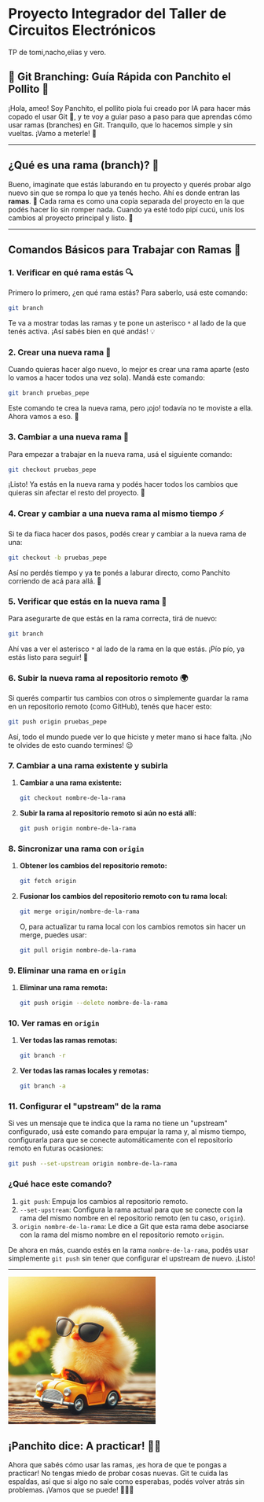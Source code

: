 # Proyecto Integrador del Taller de Circuitos Electrónicos

TP de tomi,nacho,elias y vero.

## 🐥 Git Branching: Guía Rápida con Panchito el Pollito 🐥

¡Hola, ameo! Soy Panchito, el pollito piola fui creado por IA para hacer más copado el usar Git 🐥, y te voy a guiar paso a paso para que aprendas cómo usar ramas (branches) en Git. Tranquilo, que lo hacemos simple y sin vueltas. ¡Vamo a meterle! 💪

---

## ¿Qué es una rama (branch)? 🌿

Bueno, imaginate que estás laburando en tu proyecto y querés probar algo nuevo sin que se rompa lo que ya tenés hecho. Ahí es donde entran las **ramas**. 🌱 Cada rama es como una copia separada del proyecto en la que podés hacer lío sin romper nada. Cuando ya esté todo pipí cucú, unís los cambios al proyecto principal y listo. 🎉

---

## Comandos Básicos para Trabajar con Ramas 🐾

### 1. Verificar en qué rama estás 🔍

Primero lo primero, ¿en qué rama estás? Para saberlo, usá este comando:

```bash
git branch
```

Te va a mostrar todas las ramas y te pone un asterisco `*` al lado de la que tenés activa. ¡Así sabés bien en qué andás! 💡

### 2. Crear una nueva rama 🌱

Cuando quieras hacer algo nuevo, lo mejor es crear una rama aparte (esto lo vamos a hacer todos una vez sola). Mandá este comando:

```bash
git branch pruebas_pepe
```

Este comando te crea la nueva rama, pero ¡ojo! todavía no te moviste a ella. Ahora vamos a eso. 🐥

### 3. Cambiar a una nueva rama 🎯

Para empezar a trabajar en la nueva rama, usá el siguiente comando:

```bash
git checkout pruebas_pepe
```

¡Listo! Ya estás en la nueva rama y podés hacer todos los cambios que quieras sin afectar el resto del proyecto. 🚀

### 4. Crear y cambiar a una nueva rama al mismo tiempo ⚡

Si te da fiaca hacer dos pasos, podés crear y cambiar a la nueva rama de una:

```bash
git checkout -b pruebas_pepe
```

Así no perdés tiempo y ya te ponés a laburar directo, como Panchito corriendo de acá para allá. 🐤

### 5. Verificar que estás en la nueva rama 🦅

Para asegurarte de que estás en la rama correcta, tirá de nuevo:

```bash
git branch
```

Ahí vas a ver el asterisco `*` al lado de la rama en la que estás. ¡Pío pío, ya estás listo para seguir! 🐥

### 6. Subir la nueva rama al repositorio remoto 🌍

Si querés compartir tus cambios con otros o simplemente guardar la rama en un repositorio remoto (como GitHub), tenés que hacer esto:

```bash
git push origin pruebas_pepe
```

Así, todo el mundo puede ver lo que hiciste y meter mano si hace falta. ¡No te olvides de esto cuando termines! 😉

### 7. Cambiar a una rama existente y subirla

1. **Cambiar a una rama existente:**
   ```bash
   git checkout nombre-de-la-rama
   ```

2. **Subir la rama al repositorio remoto si aún no está allí:**
   ```bash
   git push origin nombre-de-la-rama
   ```

### 8. Sincronizar una rama con `origin`

1. **Obtener los cambios del repositorio remoto:**
   ```bash
   git fetch origin
   ```

2. **Fusionar los cambios del repositorio remoto con tu rama local:**
   ```bash
   git merge origin/nombre-de-la-rama
   ```

   O, para actualizar tu rama local con los cambios remotos sin hacer un merge, puedes usar:
   ```bash
   git pull origin nombre-de-la-rama
   ```

### 9. Eliminar una rama en `origin`

1. **Eliminar una rama remota:**
   ```bash
   git push origin --delete nombre-de-la-rama
   ```

### 10. Ver ramas en `origin`

1. **Ver todas las ramas remotas:**
   ```bash
   git branch -r
   ```

2. **Ver todas las ramas locales y remotas:**
   ```bash
   git branch -a
   ```

### 11. Configurar el "upstream" de la rama

Si ves un mensaje que te indica que la rama no tiene un "upstream" configurado, usá este comando para empujar la rama y, al mismo tiempo, configurarla para que se conecte automáticamente con el repositorio remoto en futuras ocasiones:

```bash
git push --set-upstream origin nombre-de-la-rama
```

### ¿Qué hace este comando?

1. `git push`: Empuja los cambios al repositorio remoto.
2. `--set-upstream`: Configura la rama actual para que se conecte con la rama del mismo nombre en el repositorio remoto (en tu caso, `origin`).
3. `origin nombre-de-la-rama`: Le dice a Git que esta rama debe asociarse con la rama del mismo nombre en el repositorio remoto `origin`.

De ahora en más, cuando estés en la rama `nombre-de-la-rama`, podés usar simplemente `git push` sin tener que configurar el upstream de nuevo. ¡Listo!

---
<img src="miscellanea/panchito.jpeg" alt="Descripción de la imagen" width="300"/>

## ¡Panchito dice: A practicar! 🐥🚀

Ahora que sabés cómo usar las ramas, ¡es hora de que te pongas a practicar! No tengas miedo de probar cosas nuevas. 
Git te cuida las espaldas, así que si algo no sale como esperabas, podés volver atrás sin problemas. ¡Vamos que se puede! 💪🐥🎉
